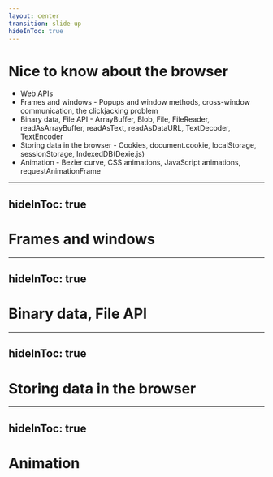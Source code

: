 ```yaml
---
layout: center
transition: slide-up
hideInToc: true
---
```


# Nice to know about the browser

<div mt-2 />

- Web APIs
- Frames and windows - Popups and window methods, cross-window communication, the clickjacking problem
- Binary data, File API - ArrayBuffer, Blob, File, FileReader, readAsArrayBuffer, readAsText, readAsDataURL, TextDecoder, TextEncoder
- Storing data in the browser - Cookies, document.cookie, localStorage, sessionStorage, IndexedDB(Dexie.js)
- Animation - Bezier curve, CSS animations, JavaScript animations, requestAnimationFrame

---
hideInToc: true
---

# Frames and windows

---
hideInToc: true
---

# Binary data, File API

---
hideInToc: true
---

# Storing data in the browser

---
hideInToc: true
---

# Animation
